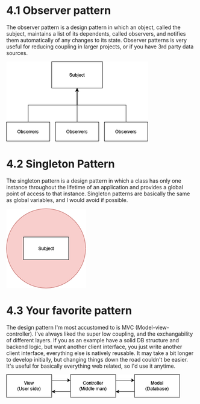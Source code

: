 # 4.1 Observer pattern
The observer pattern is a design pattern in which an object, called the subject, maintains a list of its dependents, called observers, and notifies them automatically of any changes to its state. Observer patterns is very useful for reducing coupling in larger projects, or if you have 3rd party data sources.

![alt text](https://github.com/SeppiDamgaard/Intelligent-Systems-Test/blob/master/4%20-%20Design%20patterns/Obersver%20pattern.png)


# 4.2 Singleton Pattern
The singleton pattern is a design pattern in which a class has only one instance throughout the lifetime of an application and provides a global point of access to that instance. Singleton patterns are basically the same as global variables, and I would avoid if possible.

![alt text](https://github.com/SeppiDamgaard/Intelligent-Systems-Test/blob/master/4%20-%20Design%20patterns/Singleton%20pattern.png)

# 4.3 Your favorite pattern
The design pattern I'm most accustomed to is MVC (Model-view-controller). I've always liked the super low coupling, and the exchangability of different layers. If you as an example have a solid DB structure and backend logic, but want another client interface, you just write another client interface, everything else is natively reusable. It may take a bit longer to develop initially, but changing things down the road couldn't be easier. It's useful for basically everything web related, so I'd use it anytime. 

![alt text](https://github.com/SeppiDamgaard/Intelligent-Systems-Test/blob/master/4%20-%20Design%20patterns/MVC%20pattern.png)
